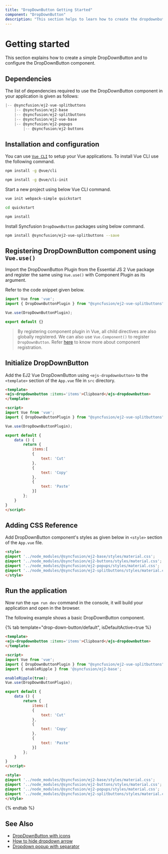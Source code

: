 ```yaml
---
title: "DropDownButton Getting Started"
component: "DropDownButton"
description: "This section helps to learn how to create the dropdownbutton in Vue application with its basic features in step-by-step procedure."
---
```


# Getting started

This section explains how to create a simple DropDownButton and to configure the DropDownButton component.

## Dependencies

The list of dependencies required to use the DropDownButton component in your application is given as follows:

```js
|-- @syncfusion/ej2-vue-splitbuttons
    |-- @syncfusion/ej2-base
    |-- @syncfusion/ej2-splitbuttons
    |-- @syncfusion/ej2-vue-base
    |-- @syncfusion/ej2-popups
        |-- @syncfusion/ej2-buttons
```

## Installation and configuration

You can use [`Vue CLI`](https://github.com/vuejs/vue-cli) to setup your Vue applications.
To install Vue CLI use the following command.

```bash
npm install -g @vue/cli

npm install -g @vue/cli-init
```

Start a new project using below Vue CLI command.

```bash
vue init webpack-simple quickstart

cd quickstart

npm install

```

Install Syncfusion `DropDownButton` packages using below command.

```bash
npm install @syncfusion/ej2-vue-splitbuttons --save
```

## Registering DropDownButton component using `Vue.use()`

Import the DropDownButton Plugin from the Essential JS 2 Vue package and register the same using `Vue.use()` with Component Plugin as its argument.

Refer to the code snippet given below.

```javascript
import Vue from 'vue';
import { DropDownButtonPlugin } from "@syncfusion/ej2-vue-splitbuttons";

Vue.use(DropDownButtonPlugin);

export default {}
```

> By registering component plugin in Vue, all child directives are also globally registered.
We can also use `Vue.Component()` to register `DropDownButton`.
Refer [here](https://ej2.syncfusion.com/vue/documentation/base/getting-started/#registering-vue-component) to know more about component registration.

## Initialize DropDownButton

Add the EJ2 Vue DropDownButton using `<ejs-dropdownbutton>` to the `<template>` section of the `App.vue` file in `src` directory.

```html
<template>
<ejs-dropdownbutton :items='items'>Clipboard</ejs-dropdownbutton>
</template>

<script>
import Vue from 'vue';
import { DropDownButtonPlugin } from "@syncfusion/ej2-vue-splitbuttons";

Vue.use(DropDownButtonPlugin);

export default {
    data () {
        return {
            items:[
            {
                text: 'Cut'
            },
            {
                text: 'Copy'
            },
            {
                text: 'Paste'
            }]
        };
    }
}
</script>
```

## Adding CSS Reference

Add DropDownButton component's styles as given below in `<style>` section of the `App.vue` file.

```html
<style>
@import '../node_modules/@syncfusion/ej2-base/styles/material.css';
@import '../node_modules/@syncfusion/ej2-buttons/styles/material.css';
@import '../node_modules/@syncfusion/ej2-popups/styles/material.css';
@import '../node_modules/@syncfusion/ej2-splitbuttons/styles/material.css';
</style>
```

## Run the application

Now run the `npm run dev` command in the console, it will build your application and open in the browser.

The following example shows a basic DropDownButton component.

{% tab template="drop-down-button/default", isDefaultActive=true %}

```html
<template>
<ejs-dropdownbutton :items='items'>Clipboard</ejs-dropdownbutton>
</template>

<script>
import Vue from 'vue';
import { DropDownButtonPlugin } from "@syncfusion/ej2-vue-splitbuttons";
import { enableRipple } from '@syncfusion/ej2-base';

enableRipple(true);
Vue.use(DropDownButtonPlugin);

export default {
    data () {
        return {
            items:[
            {
                text: 'Cut'
            },
            {
                text: 'Copy'
            },
            {
                text: 'Paste'
            }]
        };
    }
}
</script>

<style>
@import '../node_modules/@syncfusion/ej2-base/styles/material.css';
@import '../node_modules/@syncfusion/ej2-buttons/styles/material.css';
@import '../node_modules/@syncfusion/ej2-popups/styles/material.css';
@import '../node_modules/@syncfusion/ej2-splitbuttons/styles/material.css';
</style>
```

{% endtab %}

## See Also

* [DropDownButton with icons](./icons#dropdownbutton-icons)
* [How to hide dropdown arrow](./how-to/hide-dropdown-arrow)
* [Dropdown popup with separator](./popup-items#separator)